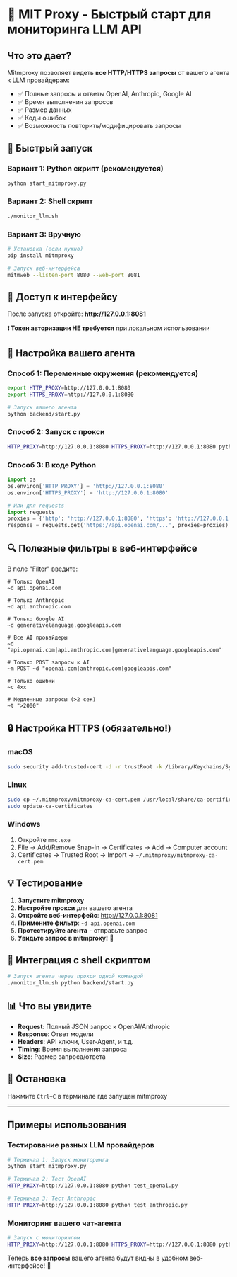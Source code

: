 # 🎯 MIT Proxy - Быстрый старт для мониторинга LLM API

## Что это дает?

Mitmproxy позволяет видеть **все HTTP/HTTPS запросы** от вашего агента к LLM провайдерам:
- ✅ Полные запросы и ответы OpenAI, Anthropic, Google AI
- ✅ Время выполнения запросов
- ✅ Размер данных
- ✅ Коды ошибок
- ✅ Возможность повторить/модифицировать запросы

## 🚀 Быстрый запуск

### Вариант 1: Python скрипт (рекомендуется)
```bash
python start_mitmproxy.py
```

### Вариант 2: Shell скрипт
```bash
./monitor_llm.sh
```

### Вариант 3: Вручную
```bash
# Установка (если нужно)
pip install mitmproxy

# Запуск веб-интерфейса
mitmweb --listen-port 8080 --web-port 8081
```

## 📱 Доступ к интерфейсу

После запуска откройте: **http://127.0.0.1:8081**

**❗ Токен авторизации НЕ требуется** при локальном использовании

## 🔧 Настройка вашего агента

### Способ 1: Переменные окружения (рекомендуется)
```bash
export HTTP_PROXY=http://127.0.0.1:8080
export HTTPS_PROXY=http://127.0.0.1:8080

# Запуск вашего агента
python backend/start.py
```

### Способ 2: Запуск с прокси
```bash
HTTP_PROXY=http://127.0.0.1:8080 HTTPS_PROXY=http://127.0.0.1:8080 python backend/start.py
```

### Способ 3: В коде Python
```python
import os
os.environ['HTTP_PROXY'] = 'http://127.0.0.1:8080'
os.environ['HTTPS_PROXY'] = 'http://127.0.0.1:8080'

# Или для requests
import requests
proxies = {'http': 'http://127.0.0.1:8080', 'https': 'http://127.0.0.1:8080'}
response = requests.get('https://api.openai.com/...', proxies=proxies)
```

## 🔍 Полезные фильтры в веб-интерфейсе

В поле "Filter" введите:

```
# Только OpenAI
~d api.openai.com

# Только Anthropic
~d api.anthropic.com

# Только Google AI
~d generativelanguage.googleapis.com

# Все AI провайдеры
~d "api.openai.com|api.anthropic.com|generativelanguage.googleapis.com"

# Только POST запросы к AI
~m POST ~d "openai.com|anthropic.com|googleapis.com"

# Только ошибки
~c 4xx

# Медленные запросы (>2 сек)
~t ">2000"
```

## 🔒 Настройка HTTPS (обязательно!)

### macOS
```bash
sudo security add-trusted-cert -d -r trustRoot -k /Library/Keychains/System.keychain ~/.mitmproxy/mitmproxy-ca-cert.pem
```

### Linux
```bash
sudo cp ~/.mitmproxy/mitmproxy-ca-cert.pem /usr/local/share/ca-certificates/mitmproxy-ca-cert.crt
sudo update-ca-certificates
```

### Windows
1. Откройте `mmc.exe` 
2. File → Add/Remove Snap-in → Certificates → Add → Computer account
3. Certificates → Trusted Root → Import → `~/.mitmproxy/mitmproxy-ca-cert.pem`

## 💡 Тестирование

1. **Запустите mitmproxy**
2. **Настройте прокси** для вашего агента
3. **Откройте веб-интерфейс**: http://127.0.0.1:8081
4. **Примените фильтр**: `~d api.openai.com`
5. **Протестируйте агента** - отправьте запрос
6. **Увидьте запрос в mitmproxy!** 🎉

## 🔧 Интеграция с shell скриптом

```bash
# Запуск агента через прокси одной командой
./monitor_llm.sh python backend/start.py
```

## 📊 Что вы увидите

- **Request**: Полный JSON запрос к OpenAI/Anthropic
- **Response**: Ответ модели
- **Headers**: API ключи, User-Agent, и т.д.
- **Timing**: Время выполнения запроса
- **Size**: Размер запроса/ответа

## 🛑 Остановка

Нажмите `Ctrl+C` в терминале где запущен mitmproxy

---

## Примеры использования

### Тестирование разных LLM провайдеров
```bash
# Терминал 1: Запуск мониторинга
python start_mitmproxy.py

# Терминал 2: Тест OpenAI
HTTP_PROXY=http://127.0.0.1:8080 python test_openai.py

# Терминал 3: Тест Anthropic
HTTP_PROXY=http://127.0.0.1:8080 python test_anthropic.py
```

### Мониторинг вашего чат-агента
```bash
# Запуск с мониторингом
HTTP_PROXY=http://127.0.0.1:8080 HTTPS_PROXY=http://127.0.0.1:8080 python backend/start.py
```

Теперь **все запросы** вашего агента будут видны в удобном веб-интерфейсе! 🎯
